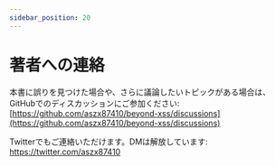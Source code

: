 ```yaml
---
sidebar_position: 20
---
```


# 著者への連絡

本書に誤りを見つけた場合や、さらに議論したいトピックがある場合は、GitHubでのディスカッションにご参加ください: [https://github.com/aszx87410/beyond-xss/discussions](https://github.com/aszx87410/beyond-xss/discussions)

Twitterでもご連絡いただけます。DMは解放しています: https://twitter.com/aszx87410
